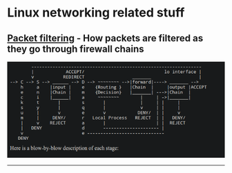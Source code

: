 # Linux networking related stuff

 ##  [Packet filtering](https://tldp.org/HOWTO/IPCHAINS-HOWTO-4.html) - How packets are filtered as they go through firewall chains
 ![Event image](./assets/net1.png)

***